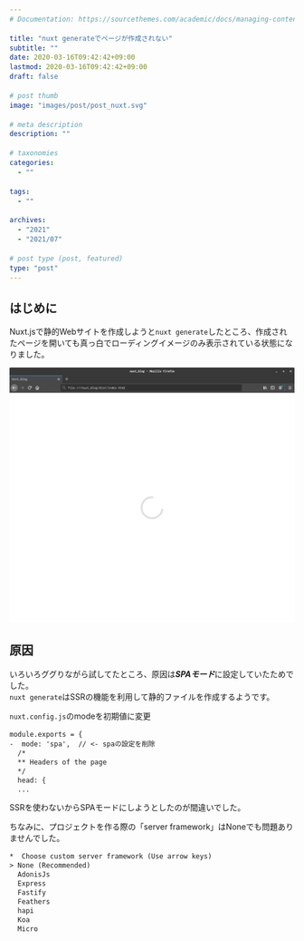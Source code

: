 ```yaml
---
# Documentation: https://sourcethemes.com/academic/docs/managing-content/

title: "nuxt generateでページが作成されない"
subtitle: ""
date: 2020-03-16T09:42:42+09:00
lastmod: 2020-03-16T09:42:42+09:00
draft: false

# post thumb
image: "images/post/post_nuxt.svg"

# meta description
description: ""

# taxonomies
categories: 
  - ""

tags:
  - ""

archives:
  - "2021"
  - "2021/07"

# post type (post, featured)
type: "post"
---
```


## はじめに
Nuxt.jsで静的Webサイトを作成しようと```nuxt generate```したところ、作成されたページを開いても真っ白でローディングイメージのみ表示されている状態になりました。

![blank](img-01.png)

## 原因

いろいろググりながら試してたところ、原因は***SPAモード***に設定していたためでした。  
```nuxt generate```はSSRの機能を利用して静的ファイルを作成するようです。

```nuxt.config.js```のmodeを初期値に変更

```
module.exports = {
-  mode: 'spa',  // <- spaの設定を削除
  /*
  ** Headers of the page
  */
  head: {
  ...
```

SSRを使わないからSPAモードにしようとしたのが間違いでした。

ちなみに、プロジェクトを作る際の「server framework」はNoneでも問題ありませんでした。

```
*  Choose custom server framework (Use arrow keys)
> None (Recommended) 
  AdonisJs 
  Express 
  Fastify 
  Feathers 
  hapi 
  Koa 
  Micro 
```
